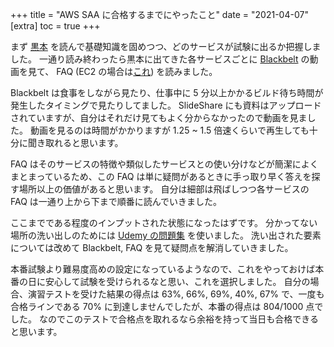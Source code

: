 +++
title = "AWS SAA に合格するまでにやったこと"
date = "2021-04-07"
[extra]
toc = true
+++

まず [黒本](https://www.amazon.co.jp/dp/4295010650/) を読んで基礎知識を固めつつ、どのサービスが試験に出るか把握しました。
一通り読み終わったら黒本に出てきた各サービスごとに [Blackbelt](https://aws.amazon.com/jp/aws-jp-introduction/aws-jp-webinar-service-cut/) の動画を見て、 FAQ (EC2 の場合は[これ](https://aws.amazon.com/jp/ec2/faqs/)) を読みました。

Blackbelt は食事をしながら見たり、仕事中に 5 分以上かかるビルド待ち時間が発生したタイミングで見たりしてました。
SlideShare にも資料はアップロードされていますが、自分はそれだけ見てもよく分からなかったので動画を見ました。
動画を見るのは時間がかかりますが 1.25 ~ 1.5 倍速くらいで再生しても十分に聞き取れると思います。

FAQ はそのサービスの特徴や類似したサービスとの使い分けなどが簡潔によくまとまっているため、この FAQ は単に疑問があるときに手っ取り早く答えを探す場所以上の価値があると思います。
自分は細部は飛ばしつつ各サービスの FAQ は一通り上から下まで順番に読んでいきました。

ここまでである程度のインプットされた状態になったはずです。
分かってない場所の洗い出しのためには [Udemy の問題集](https://www.udemy.com/course/aws-knan/) を使いました。
洗い出された要素については改めて Blackbelt, FAQ を見て疑問点を解消していきました。

本番試験より難易度高めの設定になっているようなので、これをやっておけば本番の日に安心して試験を受けられるなと思い、これを選択しました。
自分の場合、演習テストを受けた結果の得点は 63%, 66%, 69%, 40%, 67% で、一度も合格ラインである 70% に到達しませんでしたが、本番の得点は 804/1000 点でした。
なのでこのテストで合格点を取れるなら余裕を持って当日も合格できると思います。
